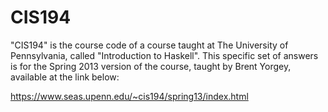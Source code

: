 # CIS194

"CIS194" is the course code of a course taught at The University of
Pennsylvania, called "Introduction to Haskell". This specific set of answers is
for the Spring 2013 version of the course, taught by Brent Yorgey, available at
the link below:

https://www.seas.upenn.edu/~cis194/spring13/index.html
